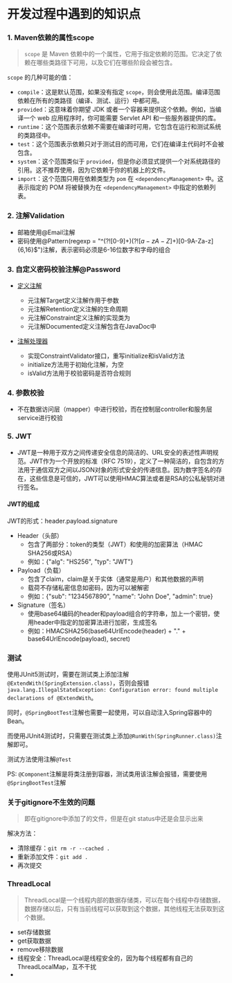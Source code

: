 # 开发过程中遇到的知识点
### 1. Maven依赖的属性scope
> `scope` 是 Maven 依赖中的一个属性，它用于指定依赖的范围。它决定了依赖在哪些类路径下可用，以及它们在哪些阶段会被包含。

`scope` 的几种可能的值：
- `compile`：这是默认范围，如果没有指定 `scope`，则会使用此范围。编译范围依赖在所有的类路径（编译、测试、运行）中都可用。
- `provided`：这意味着你期望 JDK 或者一个容器来提供这个依赖。例如，当编译一个 web 应用程序时，你可能需要 Servlet API 和一些服务器提供的库。
- `runtime`：这个范围表示依赖不需要在编译时可用，它包含在运行和测试系统的类路径中。
- `test`：这个范围表示依赖只对于测试目的而可用，它们在编译主代码时不会被包含。
- `system`：这个范围类似于 `provided`，但是你必须显式提供一个对系统路径的引用。这不推荐使用，因为它依赖于你的机器上的文件。
- `import`：这个范围只用在依赖类型为 `pom` 在 `<dependencyManagement>` 中。这表示指定的 POM 将被替换为在 `<dependencyManagement>` 中指定的依赖列表。

### 2. 注解Validation
- 邮箱使用@Email注解
- 密码使用@Pattern(regexp = "^(?![0-9]+$)(?![a-zA-Z]+$)[0-9A-Za-z]{6,16}$")注解，表示密码必须是6-16位数字和字母的组合

### 3. 自定义密码校验注解@Password
- [定义注解](src/main/java/com/zayn/bigevent/annotations/Password.java)
  - 元注解Target定义注解作用于参数
  - 元注解Retention定义注解的生命周期
  - 元注解Constraint定义注解的实现类为
  - 元注解Documented定义注解包含在JavaDoc中


- [注解处理器](src/main/java/com/zayn/bigevent/annotations/PasswordValidator.java)
  - 实现ConstraintValidator接口，重写initialize和isValid方法
  - initialize方法用于初始化注解，为空
  - isValid方法用于校验密码是否符合规则

### 4. 参数校验
- 不在数据访问层（mapper）中进行校验，而在控制层controller和服务层service进行校验

### 5. JWT
- JWT是一种用于双方之间传递安全信息的简洁的、URL安全的表述性声明规范。JWT作为一个开放的标准（RFC 7519），定义了一种简洁的，自包含的方法用于通信双方之间以JSON对象的形式安全的传递信息。因为数字签名的存在，这些信息是可信的，JWT可以使用HMAC算法或者是RSA的公私秘钥对进行签名。

#### JWT的组成
JWT的形式：header.payload.signature
- Header（头部）
  - 包含了两部分：token的类型（JWT）和使用的加密算法（HMAC SHA256或RSA）
  - 例如：{"alg": "HS256", "typ": "JWT"}
- Payload（负载）
  - 包含了claim，claim是关于实体（通常是用户）和其他数据的声明
  - 载荷不存储私密信息如密码，因为可以被解密
  - 例如：{"sub": "1234567890", "name": "John Doe", "admin": true}
- Signature（签名）
  - 使用base64编码的header和payload组合的字符串，加上一个密钥，使用header中指定的加密算法进行加密，生成签名
  - 例如：HMACSHA256(base64UrlEncode(header) + "." + base64UrlEncode(payload), secret)


### 测试
使用JUnit5测试时，需要在测试类上添加注解`@ExtendWith(SpringExtension.class)`，否则会报错`java.lang.IllegalStateException: Configuration error: found multiple declarations of @ExtendWith`。

同时，`@SpringBootTest`注解也需要一起使用，可以自动注入Spring容器中的Bean。

而使用JUnit4测试时，只需要在测试类上添加`@RunWith(SpringRunner.class)`注解即可。

测试方法使用注解`@Test`

PS: `@Component`注解是将类注册到容器，测试类用该注解会报错，需要使用`@SpringBootTest`注解

### 关于gitignore不生效的问题
> 即在gitignore中添加了的文件，但是在git status中还是会显示出来

解决方法：
- 清除缓存：`git rm -r --cached .`
- 重新添加文件：`git add .`
- 再次提交

### ThreadLocal
> ThreadLocal是一个线程内部的数据存储类，可以在每个线程中存储数据，数据存储以后，只有当前线程可以获取到这个数据，其他线程无法获取到这个数据。

- set存储数据
- get获取数据
- remove移除数据
- 线程安全：ThreadLocal是线程安全的，因为每个线程都有自己的ThreadLocalMap，互不干扰
- 